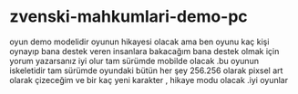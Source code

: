 # zvenski-mahkumlari-demo-pc
oyun demo modelidir oyunun hikayesi olacak ama ben oyunu kaç kişi oynayıp bana destek veren insanlara bakacağım bana destek olmak için yorum yazarsanız iyi olur tam sürümde mobilde olacak .bu oyunun iskeletidir tam sürümde oyundaki bütün her şey 256.256 olarak pixsel art olarak çizeceğim ve bir kaç yeni karakter , hikaye modu olacak .iyi oyunlar 
